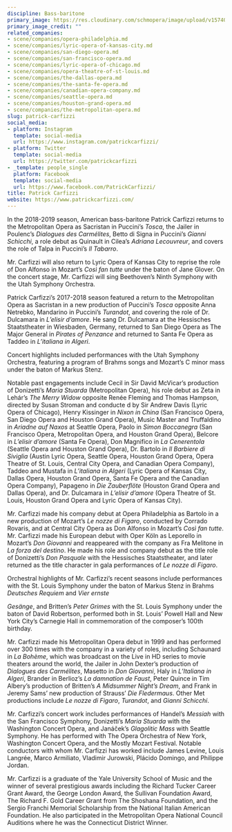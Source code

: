 ```yaml
---
discipline: Bass-baritone
primary_image: https://res.cloudinary.com/schmopera/image/upload/v1574021391/media/2019/11/PatrickCarfizzi-KenHoward_veb0sb.jpg
primary_image_credit: ""
related_companies:
- scene/companies/opera-philadelphia.md
- scene/companies/lyric-opera-of-kansas-city.md
- scene/companies/san-diego-opera.md
- scene/companies/san-francisco-opera.md
- scene/companies/lyric-opera-of-chicago.md
- scene/companies/opera-theatre-of-st-louis.md
- scene/companies/the-dallas-opera.md
- scene/companies/the-santa-fe-opera.md
- scene/companies/canadian-opera-company.md
- scene/companies/seattle-opera.md
- scene/companies/houston-grand-opera.md
- scene/companies/the-metropolitan-opera.md
slug: patrick-carfizzi
social_media:
- platform: Instagram
  template: social-media
  url: https://www.instagram.com/patrickcarfizzi/
- platform: Twitter
  template: social-media
  url: https://twitter.com/patrickcarfizzi
- _template: people_single
  platform: Facebook
  template: social-media
  url: https://www.facebook.com/PatrickCarfizzi/
title: Patrick Carfizzi
website: https://www.patrickcarfizzi.com/
---
```

In the 2018-2019 season, American bass-baritone Patrick Carfizzi returns to the Metropolitan Opera as Sacristan in Puccini’s _Tosca_, the Jailer in Poulenc’s _Dialogues des Carmélites_, Betto di Signa in Puccini’s _Gianni Schicchi_, a role debut as Quinault in Cilea’s _Adriana Lecouvreur_, and covers the role of Talpa in Puccini’s _Il Tabarro_.

Mr. Carfizzi will also return to Lyric Opera of Kansas City to reprise the role of Don Alfonso in Mozart’s _Così fan tutte_ under the baton of Jane Glover. On the concert stage, Mr. Carfizzi will sing Beethoven’s Ninth Symphony with the Utah Symphony Orchestra. 

Patrick Carfizzi’s 2017-2018 season featured a return to the Metropolitan Opera as Sacristan in a new production of Puccini’s _Tosca_ opposite Anna Netrebko, Mandarino in Puccini’s _Turandot_, and covering the role of Dr. Dulcamara in _L’elisir d’amore_. He sang Dr. Dulcamara at the Hessisches Staatstheater in Wiesbaden, Germany, returned to San Diego Opera as The Major General in _Pirates of Penzance_ and returned to Santa Fe Opera as Taddeo in _L’italiana in Algeri_.

Concert highlights included performances with the Utah Symphony Orchestra, featuring a program of Brahms songs and Mozart’s C minor mass under the baton of Markus Stenz.

Notable past engagements include Cecil in Sir David McVicar’s production of Donizetti’s _Maria Stuarda_ (Metropolitan Opera), his role debut as Zeta in Lehár’s _The Merry Widow_ opposite Renée Fleming and Thomas Hampson, directed by Susan Stroman and conducte d by Sir Andrew Davis (Lyric Opera of Chicago), Henry Kissinger in _Nixon in China_ (San Francisco Opera, San Diego Opera and Houston Grand Opera), Music Master and Truffaldino in _Ariadne auf Naxos_ at Seattle Opera, Paolo in _Simon Boccanegra_ (San Francisco Opera, Metropolitan Opera, and Houston Grand Opera), Belcore in _L’elisir d’amore_ (Santa Fe Opera), Don Magnifico in _La Cenerentola_ (Seattle Opera and Houston Grand Opera), Dr. Bartolo in _Il Barbiere di Siviglia_ (Austin Lyric Opera, Seattle Opera, Houston Grand Opera, Opera Theatre of St. Louis, Central City Opera, and Canadian Opera Company), Taddeo and Mustafa in _L’italiana in Algeri_ (Lyric Opera of Kansas City, Dallas Opera, Houston Grand Opera, Santa Fe Opera and the Canadian Opera Company), Papageno in _Die Zauberflöte_ (Houston Grand Opera and Dallas Opera), and Dr. Dulcamara in _L’elisir d’amore_ (Opera Theatre of St. Louis, Houston Grand Opera and Lyric Opera of Kansas City).

Mr. Carfizzi made his company debut at Opera Philadelphia as Bartolo in a new production of Mozart’s _Le nozze di Figaro_, conducted by Corrado Rovaris, and at Central City Opera as Don Alfonso in Mozart’s _Così fan tutte_. Mr. Carfizzi made his European debut with Oper Köln as Leporello in Mozart’s _Don Giovanni_ and reappeared with the company as Fra Melitone in _La forza del destino_. He made his role and company debut as the title role of Donizetti’s _Don Pasquale_ with the Hessisches Staatstheater, and later returned as the title character in gala performances of _Le nozze di Figaro_.

Orchestral highlights of Mr. Carfizzi’s recent seasons include performances with the St. Louis Symphony under the baton of Markus Stenz in Brahms _Deutsches Requiem_ and _Vier ernste_

_Gesänge_, and Britten’s _Peter Grimes_ with the St. Louis Symphony under the baton of David Robertson, performed both in St. Louis’ Powell Hall and New York City’s Carnegie Hall in commemoration of the composer’s 100th birthday.

Mr. Carfizzi made his Metropolitan Opera debut in 1999 and has performed over 300 times with the company in a variety of roles, including Schaunard in _La Bohème_, which was broadcast on the Live in HD series to movie theaters around the world, the Jailer in John Dexter’s production of _Dialogues des Carmélites_, Masetto in _Don Giovanni_, Haly in _L’Italiana in Algeri_, Brander in Berlioz’s _La damnation de Faust_, Peter Quince in Tim Albery’s production of Britten’s _A Midsummer Night’s Dream_, and Frank in Jeremy Sams’ new production of Strauss’ _Die Fledermaus_. Other Met productions include _Le nozze di Figaro_, _Turandot_, and _Gianni Schicchi_.

Mr. Carfizzi’s concert work includes performances of Handel’s _Messiah_ with the San Francisco Symphony, Donizetti’s _Maria Stuarda_ with the Washington Concert Opera, and Janáček’s _Glagolitic Mass_ with Seattle Symphony. He has performed with The Opera Orchestra of New York, Washington Concert Opera, and the Mostly Mozart Festival. Notable conductors with whom Mr. Carfizzi has worked include James Levine, Louis Langrée, Marco Armiliato, Vladimir Jurowski, Plácido Domingo, and Philippe Jordan.

Mr. Carfizzi is a graduate of the Yale University School of Music and the winner of several prestigious awards including the Richard Tucker Career Grant Award, the George London Award, the Sullivan Foundation Award, The Richard F. Gold Career Grant from The Shoshana Foundation, and the Sergio Franchi Memorial Scholarship from the National Italian American Foundation. He also participated in the Metropolitan Opera National Council Auditions where he was the Connecticut District Winner.